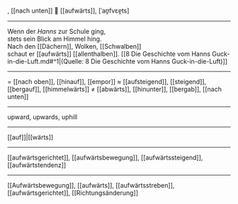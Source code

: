 , [[nach unten]]
🔼 [[aufwärts]], [ˈaʊ̯fvɛɐ̯ts]

---

Wenn der *Hanns* zur Schule ging,  
stets sein Blick am Himmel hing.  
Nach den [[Dächern]], Wolken, [[Schwalben]]  
schaut er [[aufwärts]] [[allenthalben]]. [[8  Die Geschichte vom Hanns Guck-in-die-Luft.md#^1|(Quelle: 8  Die Geschichte vom Hanns Guck-in-die-Luft)]]

---

= [[nach oben]], [[hinauf]], [[empor]]
≈ [[aufsteigend]], [[steigend]], [[bergauf]], [[himmelwärts]]
≠ [[abwärts]], [[hinunter]], [[bergab]], [[nach unten]]

---

upward, upwards, uphill

---

[[auf]]|[[wärts]]

---

[[aufwärtsgerichtet]], [[aufwärtsbewegung]], [[aufwärtssteigend]], [[aufwärtstendenz]]

---

[[Aufwärtsbewegung]], [[aufwärts]], [[aufwärtsstreben]], [[aufwärtsgerichtet]], [[Richtungsänderung]]
